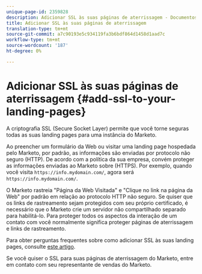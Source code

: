 ```yaml
---
unique-page-id: 2359828
description: Adicionar SSL às suas páginas de aterrissagem - Documentos do Marketo - Documentação do produto
title: Adicionar SSL às suas páginas de aterrissagem
translation-type: tm+mt
source-git-commit: a7c90193e5c934119fa3b6bdf864d1458d1aad7c
workflow-type: tm+mt
source-wordcount: '187'
ht-degree: 0%

---
```



# Adicionar SSL às suas páginas de aterrissagem {#add-ssl-to-your-landing-pages}

A criptografia SSL (Secure Socket Layer) permite que você torne seguras todas as suas landing pages para uma instância do Marketo.

Ao preencher um formulário da Web ou visitar uma landing page hospedada pelo Marketo, por padrão, as informações são enviadas por protocolo não seguro (HTTP). De acordo com a política da sua empresa, convém proteger as informações enviadas ao Marketo sobre (HTTPS). Por exemplo, quando você visita `https://info.mydomain.com/`, agora será `https://info.mydomain.com/`.

O Marketo rastreia &quot;Página da Web Visitada&quot; e &quot;Clique no link na página da Web&quot; por padrão em relação ao protocolo HTTP não seguro. Se quiser que os links de rastreamento sejam protegidos com seu próprio certificado, é necessário que o Marketo crie um servidor não compartilhado separado para habilitá-lo. Para proteger todos os aspectos da interação de um contato com você normalmente significa proteger páginas de aterrissagem e links de rastreamento.

Para obter perguntas frequentes sobre como adicionar SSL às suas landing pages, consulte [este artigo](https://nation.marketo.com/t5/Knowledgebase/Overview-amp-FAQ-Secured-Domains/ta-p/300900).

Se você quiser o SSL para suas páginas de aterrissagem do Marketo, entre em contato com seu representante de vendas do Marketo.
